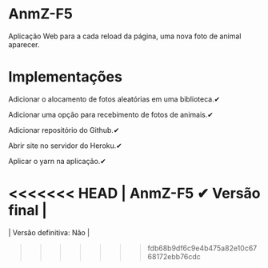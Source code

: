 # AnmZ-F5
Aplicação Web para a cada reload da página, uma nova foto de animal aparecer.

# Implementações
Adicionar o alocamento de fotos aleatórias em uma biblioteca.✔

Adicionar uma opção para recebimento de fotos de animais.✔

Adicionar repositório do Github.✔

Abrir site no servidor do Heroku.✔

Aplicar o yarn na aplicação.✔


<<<<<<< HEAD
| AnmZ-F5 ✔ Versão final |
=======
| Versão definitiva: Não |
>>>>>>> fdb68b9df6c9e4b475a82e10c6768172ebb76cdc
